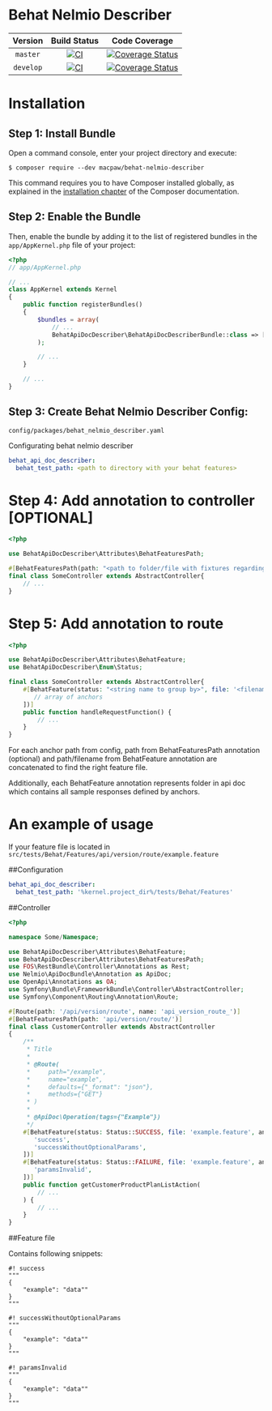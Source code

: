 Behat Nelmio Describer
=================================

| Version | Build Status | Code Coverage |
|:---------:|:-------------:|:-----:|
| `master`| [![CI][master Build Status Image]][master Build Status] | [![Coverage Status][master Code Coverage Image]][master Code Coverage] |
| `develop`| [![CI][develop Build Status Image]][develop Build Status] | [![Coverage Status][develop Code Coverage Image]][develop Code Coverage] |

Installation
============

Step 1: Install Bundle
----------------------------------
Open a command console, enter your project directory and execute:

```console
$ composer require --dev macpaw/behat-nelmio-describer
```

This command requires you to have Composer installed globally, as explained
in the [installation chapter](https://getcomposer.org/doc/00-intro.md)
of the Composer documentation.

Step 2: Enable the Bundle
----------------------------------
Then, enable the bundle by adding it to the list of registered bundles
in the `app/AppKernel.php` file of your project:

```php
<?php
// app/AppKernel.php

// ...
class AppKernel extends Kernel
{
    public function registerBundles()
    {
        $bundles = array(
            // ...
            BehatApiDocDescriber\BehatApiDocDescriberBundle::class => ['all' => true]
        );

        // ...
    }

    // ...
}
```

Step 3: Create Behat Nelmio Describer Config:
----------------------------------
`config/packages/behat_nelmio_describer.yaml `

Configurating behat nelmio describer

```yaml
behat_api_doc_describer:
  behat_test_path: <path to directory with your behat features>
```

Step 4: Add annotation to controller [OPTIONAL]
=============

```php
<?php

use BehatApiDocDescriber\Attributes\BehatFeaturesPath;

#[BehatFeaturesPath(path: "<path to folder/file with fixtures regarding base path in config>")]
final class SomeController extends AbstractController{
    // ... 
}
```

Step 5: Add annotation to route
=============

```php
<?php

use BehatApiDocDescriber\Attributes\BehatFeature;
use BehatApiDocDescriber\Enum\Status;

final class SomeController extends AbstractController{
    #[BehatFeature(status: "<string name to group by>", file: '<filename or route to file regarding base path>', anchors: [
       // array of anchors    
    ])]
    public function handleRequestFunction() {
        // ...
    }
}
```

For each anchor path from config, path from BehatFeaturesPath annotation (optional) and path/filename from BehatFeature annotation are concatenated to find the right feature file.

Additionally, each BehatFeature annotation represents folder in api doc which contains all sample responses defined by anchors.

An example of usage
=============

If your feature file is located in `src/tests/Behat/Features/api/version/route/example.feature`

##Configuration

```yaml
behat_api_doc_describer:
  behat_test_path: '%kernel.project_dir%/tests/Behat/Features'
```

##Controller
```php
<?php

namespace Some/Namespace;

use BehatApiDocDescriber\Attributes\BehatFeature;
use BehatApiDocDescriber\Attributes\BehatFeaturesPath;
use FOS\RestBundle\Controller\Annotations as Rest;
use Nelmio\ApiDocBundle\Annotation as ApiDoc;
use OpenApi\Annotations as OA;
use Symfony\Bundle\FrameworkBundle\Controller\AbstractController;
use Symfony\Component\Routing\Annotation\Route;

#[Route(path: '/api/version/route', name: 'api_version_route_')]
#[BehatFeaturesPath(path: 'api/version/route/')]
final class CustomerController extends AbstractController
{
    /**
     * Title
     *
     * @Route(
     *     path="/example",
     *     name="example",
     *     defaults={"_format": "json"},
     *     methods={"GET"}
     * )
     *
     * @ApiDoc\Operation(tags={"Example"})
     */
    #[BehatFeature(status: Status::SUCCESS, file: 'example.feature', anchors: [
       'success',
       'successWithoutOptionalParams',    
    ])]
    #[BehatFeature(status: Status::FAILURE, file: 'example.feature', anchors: [
       'paramsInvalid',    
    ])]
    public function getCustomerProductPlanListAction(
        // ...
    ) {
        // ...
    }
}
```

##Feature file

Contains following snippets:

```
#! success
"""
{
    "example": "data""
}
"""

#! successWithoutOptionalParams
"""
{
    "example": "data""
}
"""

#! paramsInvalid
"""
{
    "example": "data""
}
"""
```


[master Build Status]: https://github.com/macpaw/behat-nelmio-describer/actions?query=workflow%3ACI+branch%3Amaster
[master Build Status Image]: https://github.com/macpaw/behat-nelmio-describer/workflows/CI/badge.svg?branch=master
[develop Build Status]: https://github.com/macpaw/behat-nelmio-describer/actions?query=workflow%3ACI+branch%3Adevelop
[develop Build Status Image]: https://github.com/macpaw/behat-nelmio-describer/workflows/CI/badge.svg?branch=develop
[master Code Coverage]: https://codecov.io/gh/macpaw/behat-nelmio-describer/branch/master
[master Code Coverage Image]: https://img.shields.io/codecov/c/github/macpaw/behat-nelmio-describer/master?logo=codecov
[develop Code Coverage]: https://codecov.io/gh/macpaw/behat-nelmio-describer/branch/develop
[develop Code Coverage Image]: https://img.shields.io/codecov/c/github/macpaw/behat-nelmio-describer/develop?logo=codecov
